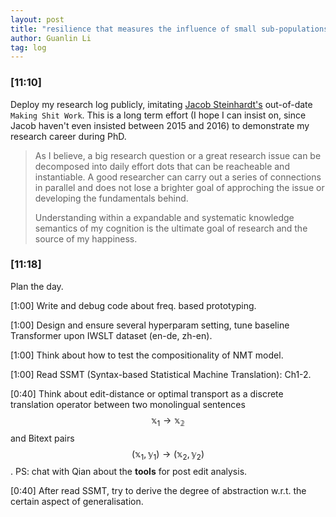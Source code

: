 ```yaml
---
layout: post
title: "resilience that measures the influence of small sub-populations of points"
author: Guanlin Li
tag: log
---
```



### [11:10]

Deploy my research log publicly, imitating [Jacob Steinhardt's](https://makingshitwork.wordpress.com/) out-of-date `Making Shit Work`. This is a long term effort (I hope I can insist on, since Jacob haven't even insisted between 2015 and 2016) to demonstrate my research career during PhD. 

> As I believe, a big research question or a great research issue can be decomposed into daily effort dots that can be reacheable and instantiable. A good researcher can carry out a series of connections in parallel and does not lose a brighter goal of approching the issue or developing the fundamentals behind. 
>
> Understanding within a expandable and systematic knowledge semantics of my cognition is the ultimate goal of research and the source of my happiness. 

### [11:18]

Plan the day. 

[1:00] Write and debug code about freq. based prototyping. 

[1:00] Design and ensure several hyperparam setting, tune baseline Transformer upon IWSLT dataset (en-de, zh-en). 

[1:00] Think about how to test the compositionality of NMT model. 

[1:00] Read SSMT (Syntax-based Statistical Machine Translation): Ch1-2. 

[0:40] Think about edit-distance or optimal transport as a discrete translation operator between two monolingual sentences $$\mathbb{x}_1 \rightarrow \mathbb{x_2}$$ and Bitext pairs  $$(\mathbb{x}_1, \mathbb{y}_1) \rightarrow (\mathbb{x}_2, \mathbb{y}_2)$$. PS: chat with Qian about the **tools** for post edit analysis. 

[0:40] After read SSMT, try to derive the degree of abstraction w.r.t. the certain aspect of generalisation. 